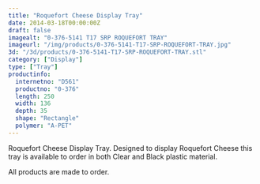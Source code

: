 ```yaml
---
title: "Roquefort Cheese Display Tray"
date: 2014-03-18T00:00:00Z
draft: false
imagealt: "0-376-5141 T17 SRP ROQUEFORT TRAY"
imageurl: "/img/products/0-376-5141-T17-SRP-ROQUEFORT-TRAY.jpg"
3d: "/3d/products/0-376-5141-T17-SRP-ROQUEFORT-TRAY.stl"
category: ["Display"]
type: ["Tray"]
productinfo:
  internetno: "D561"
  productno: "0-376"
  length: 250
  width: 136
  depth: 35
  shape: "Rectangle"
  polymer: "A-PET"
---
```

Roquefort Cheese Display Tray. Designed to display Roquefort Cheese this tray is available to order in both Clear and Black plastic material.

All products are made to order.